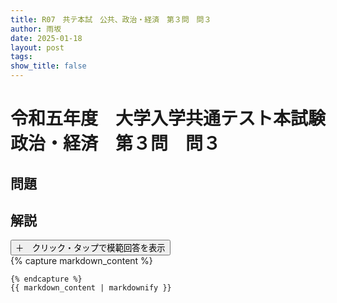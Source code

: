 ```yaml
---
title: R07　共テ本試　公共、政治・経済　第３問　問３
author: 雨坂
date: 2025-01-18
layout: post
tags: 
show_title: false
---
```

  
# 令和五年度　大学入学共通テスト本試験　政治・経済　第３問　問３  
  
## 問題  

  
## 解説  
<div class="collapsible">
  <button class="collapsible-button">＋　クリック・タップで模範回答を表示</button>
  <div class="collapsible-content">
    {% capture markdown_content %}



    {% endcapture %}
    {{ markdown_content | markdownify }}
  </div>
</div>